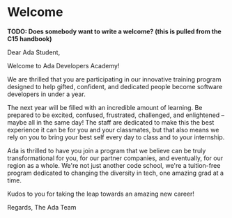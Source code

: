 # Welcome

__TODO: Does somebody want to write a welcome? (this is pulled from the C15 handbook)__

Dear Ada Student,
 
Welcome to Ada Developers Academy!
 
We are thrilled that you are participating in our innovative training program designed to help gifted, confident, and dedicated people become software developers in under a year.
 
The next year will be filled with an incredible amount of learning. Be prepared to be excited, confused, frustrated, challenged, and enlightened – maybe all in the same day! The staff are dedicated to make this the best experience it can be for you and your classmates, but that also means we rely on you to bring your best self every day to class and to your internship.
 
Ada is thrilled to have you join a program that we believe can be truly transformational for you, for our partner companies, and eventually, for our region as a whole. We're not just another code school, we're a tuition-free program dedicated to changing the diversity in tech, one amazing grad at a time. 
 
Kudos to you for taking the leap towards an amazing new career!
 
Regards,
The Ada Team
